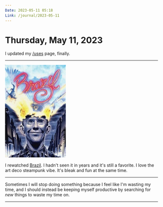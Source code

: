 ```yaml
---
Date: 2023-05-11 05:18
Link: /journal/2023-05-11
---
```


# Thursday, May 11, 2023

I updated my [/uses](/uses) page, finally.

---

![](_Brazil.jpg)

I rewatched [Brazil](https://letterboxd.com/film/brazil/). I hadn't seen it in years and it's still a favorite. I love the art deco steampunk vibe. It's bleak and fun at the same time.

---

Sometimes I will stop doing something because I feel like I'm wasting my time, and I should instead be keeping myself productive by searching for _new_ things to waste my time on.

---






